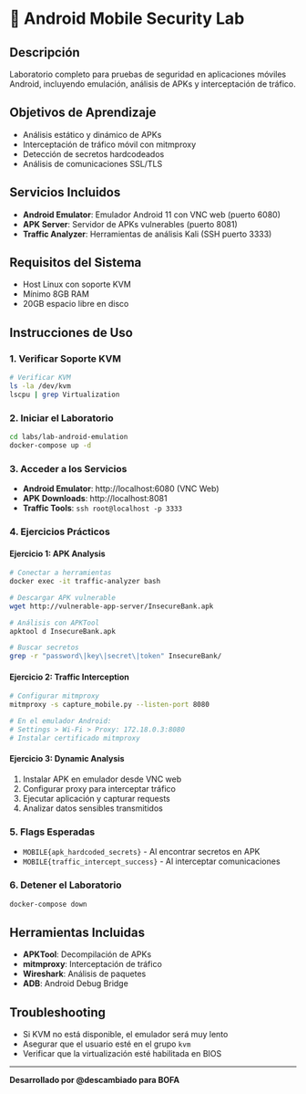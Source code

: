 
# 📱 Android Mobile Security Lab

## Descripción
Laboratorio completo para pruebas de seguridad en aplicaciones móviles Android, incluyendo emulación, análisis de APKs y interceptación de tráfico.

## Objetivos de Aprendizaje
- Análisis estático y dinámico de APKs
- Interceptación de tráfico móvil con mitmproxy
- Detección de secretos hardcodeados
- Análisis de comunicaciones SSL/TLS

## Servicios Incluidos
- **Android Emulator**: Emulador Android 11 con VNC web (puerto 6080)
- **APK Server**: Servidor de APKs vulnerables (puerto 8081)
- **Traffic Analyzer**: Herramientas de análisis Kali (SSH puerto 3333)

## Requisitos del Sistema
- Host Linux con soporte KVM
- Mínimo 8GB RAM
- 20GB espacio libre en disco

## Instrucciones de Uso

### 1. Verificar Soporte KVM
```bash
# Verificar KVM
ls -la /dev/kvm
lscpu | grep Virtualization
```

### 2. Iniciar el Laboratorio
```bash
cd labs/lab-android-emulation
docker-compose up -d
```

### 3. Acceder a los Servicios
- **Android Emulator**: http://localhost:6080 (VNC Web)
- **APK Downloads**: http://localhost:8081
- **Traffic Tools**: `ssh root@localhost -p 3333`

### 4. Ejercicios Prácticos

#### Ejercicio 1: APK Analysis
```bash
# Conectar a herramientas
docker exec -it traffic-analyzer bash

# Descargar APK vulnerable
wget http://vulnerable-app-server/InsecureBank.apk

# Análisis con APKTool
apktool d InsecureBank.apk

# Buscar secretos
grep -r "password\|key\|secret\|token" InsecureBank/
```

#### Ejercicio 2: Traffic Interception
```bash
# Configurar mitmproxy
mitmproxy -s capture_mobile.py --listen-port 8080

# En el emulador Android:
# Settings > Wi-Fi > Proxy: 172.18.0.3:8080
# Instalar certificado mitmproxy
```

#### Ejercicio 3: Dynamic Analysis
1. Instalar APK en emulador desde VNC web
2. Configurar proxy para interceptar tráfico
3. Ejecutar aplicación y capturar requests
4. Analizar datos sensibles transmitidos

### 5. Flags Esperadas
- `MOBILE{apk_hardcoded_secrets}` - Al encontrar secretos en APK
- `MOBILE{traffic_intercept_success}` - Al interceptar comunicaciones

### 6. Detener el Laboratorio
```bash
docker-compose down
```

## Herramientas Incluidas
- **APKTool**: Decompilación de APKs
- **mitmproxy**: Interceptación de tráfico
- **Wireshark**: Análisis de paquetes
- **ADB**: Android Debug Bridge

## Troubleshooting
- Si KVM no está disponible, el emulador será muy lento
- Asegurar que el usuario esté en el grupo `kvm`
- Verificar que la virtualización esté habilitada en BIOS

---
**Desarrollado por @descambiado para BOFA**
